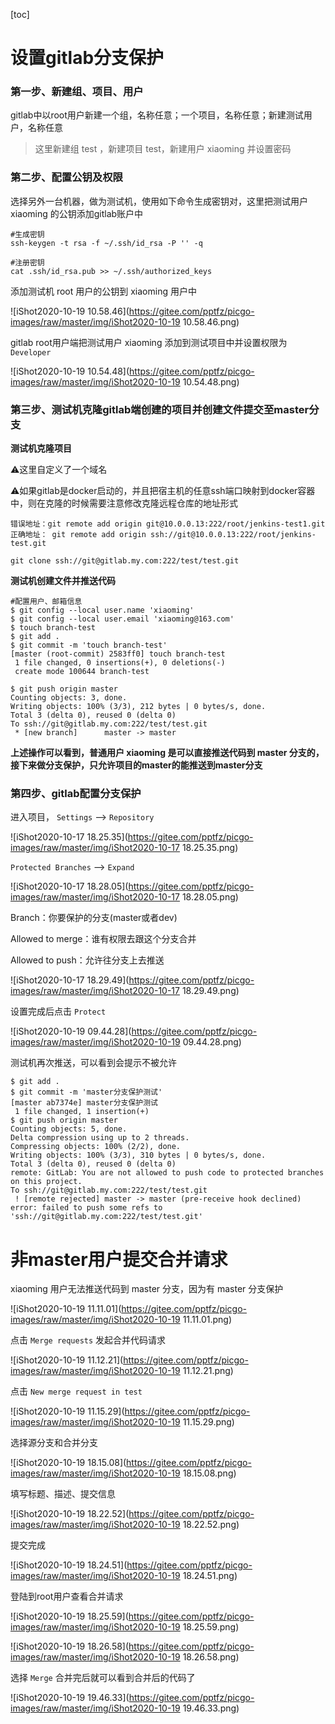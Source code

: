 [toc]



# 设置gitlab分支保护

### 第一步、新建组、项目、用户

gitlab中以root用户新建一个组，名称任意；一个项目，名称任意；新建测试用户，名称任意

> 这里新建组 test ，新建项目 test，新建用户 xiaoming 并设置密码





### 第二步、配置公钥及权限

选择另外一台机器，做为测试机，使用如下命令生成密钥对，这里把测试用户 xiaoming 的公钥添加gitlab账户中

```shell
#生成密钥
ssh-keygen -t rsa -f ~/.ssh/id_rsa -P '' -q

#注册密钥
cat .ssh/id_rsa.pub >> ~/.ssh/authorized_keys
```

添加测试机 root 用户的公钥到 xiaoming 用户中

![iShot2020-10-19 10.58.46](https://gitee.com/pptfz/picgo-images/raw/master/img/iShot2020-10-19 10.58.46.png)





gitlab root用户端把测试用户 xiaoming 添加到测试项目中并设置权限为 `Developer`

![iShot2020-10-19 10.54.48](https://gitee.com/pptfz/picgo-images/raw/master/img/iShot2020-10-19 10.54.48.png)



### 第三步、测试机克隆gitlab端创建的项目并创建文件提交至master分支

**测试机克隆项目**

⚠️这里自定义了一个域名

⚠️如果gitlab是docker启动的，并且把宿主机的任意ssh端口映射到docker容器中，则在克隆的时候需要注意修改克隆远程仓库的地址形式

```shell
错误地址：git remote add origin git@10.0.0.13:222/root/jenkins-test1.git
正确地址： git remote add origin ssh://git@10.0.0.13:222/root/jenkins-test.git
```



```shell
git clone ssh://git@gitlab.my.com:222/test/test.git
```





**测试机创建文件并推送代码**

```shell
#配置用户、邮箱信息
$ git config --local user.name 'xiaoming'
$ git config --local user.email 'xiaoming@163.com'
$ touch branch-test
$ git add .
$ git commit -m 'touch branch-test'
[master (root-commit) 2583ff0] touch branch-test
 1 file changed, 0 insertions(+), 0 deletions(-)
 create mode 100644 branch-test

$ git push origin master
Counting objects: 3, done.
Writing objects: 100% (3/3), 212 bytes | 0 bytes/s, done.
Total 3 (delta 0), reused 0 (delta 0)
To ssh://git@gitlab.my.com:222/test/test.git
 * [new branch]      master -> master
```

**上述操作可以看到，普通用户 xiaoming 是可以直接推送代码到 master 分支的，接下来做分支保护，只允许项目的master的能推送到master分支**



### 第四步、gitlab配置分支保护

进入项目， `Settings` --> `Repository`

![iShot2020-10-17 18.25.35](https://gitee.com/pptfz/picgo-images/raw/master/img/iShot2020-10-17 18.25.35.png)



`Protected Branches` --> `Expand`

![iShot2020-10-17 18.28.05](https://gitee.com/pptfz/picgo-images/raw/master/img/iShot2020-10-17 18.28.05.png)





Branch：你要保护的分支(master或者dev)

Allowed to merge：谁有权限去跟这个分支合并

Allowed to push：允许往分支上去推送

![iShot2020-10-17 18.29.49](https://gitee.com/pptfz/picgo-images/raw/master/img/iShot2020-10-17 18.29.49.png)



设置完成后点击 `Protect`

![iShot2020-10-19 09.44.28](https://gitee.com/pptfz/picgo-images/raw/master/img/iShot2020-10-19 09.44.28.png)





测试机再次推送，可以看到会提示不被允许

```shell
$ git add .
$ git commit -m 'master分支保护测试'
[master ab7374e] master分支保护测试
 1 file changed, 1 insertion(+)
$ git push origin master
Counting objects: 5, done.
Delta compression using up to 2 threads.
Compressing objects: 100% (2/2), done.
Writing objects: 100% (3/3), 310 bytes | 0 bytes/s, done.
Total 3 (delta 0), reused 0 (delta 0)
remote: GitLab: You are not allowed to push code to protected branches on this project.
To ssh://git@gitlab.my.com:222/test/test.git
 ! [remote rejected] master -> master (pre-receive hook declined)
error: failed to push some refs to 'ssh://git@gitlab.my.com:222/test/test.git'
```



# 非master用户提交合并请求

xiaoming 用户无法推送代码到 master 分支，因为有 master 分支保护

![iShot2020-10-19 11.11.01](https://gitee.com/pptfz/picgo-images/raw/master/img/iShot2020-10-19 11.11.01.png)



点击 `Merge requests` 发起合并代码请求

![iShot2020-10-19 11.12.21](https://gitee.com/pptfz/picgo-images/raw/master/img/iShot2020-10-19 11.12.21.png)



点击 `New merge request in test`

![iShot2020-10-19 11.15.29](https://gitee.com/pptfz/picgo-images/raw/master/img/iShot2020-10-19 11.15.29.png)



选择源分支和合并分支

![iShot2020-10-19 18.15.08](https://gitee.com/pptfz/picgo-images/raw/master/img/iShot2020-10-19 18.15.08.png)





填写标题、描述、提交信息

![iShot2020-10-19 18.22.52](https://gitee.com/pptfz/picgo-images/raw/master/img/iShot2020-10-19 18.22.52.png)



提交完成

![iShot2020-10-19 18.24.51](https://gitee.com/pptfz/picgo-images/raw/master/img/iShot2020-10-19 18.24.51.png)



登陆到root用户查看合并请求

![iShot2020-10-19 18.25.59](https://gitee.com/pptfz/picgo-images/raw/master/img/iShot2020-10-19 18.25.59.png)

![iShot2020-10-19 18.26.58](https://gitee.com/pptfz/picgo-images/raw/master/img/iShot2020-10-19 18.26.58.png)



选择 `Merge` 合并完后就可以看到合并后的代码了

![iShot2020-10-19 19.46.33](https://gitee.com/pptfz/picgo-images/raw/master/img/iShot2020-10-19 19.46.33.png)

